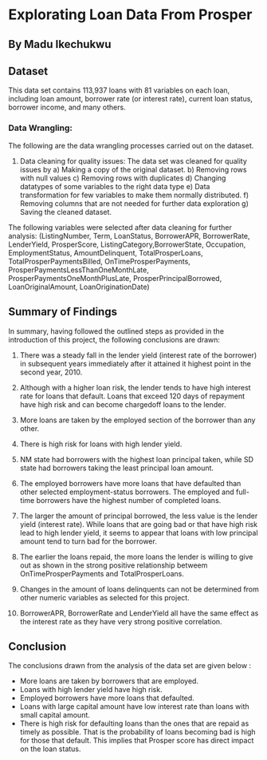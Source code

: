 # Explorating Loan Data From Prosper
## By Madu Ikechukwu


## Dataset

This data set contains 113,937 loans with 81 variables on each loan, including loan amount, borrower rate (or interest rate), current loan status, borrower income, and many others. 

### Data Wrangling:
The following are the data wrangling processes carried out on the dataset.

1. Data cleaning for quality issues:
The data set was cleaned for quality issues by
a) Making a copy of the original dataset.
b) Removing rows with null values
c) Removing rows with duplicates
d) Changing datatypes of some variables to the right data type
e) Data transformation for few variables to make them normally distributed.
f) Removing columns that are not needed for further data exploration
g) Saving the cleaned dataset.

The following variables were selected after data cleaning for further analysis:
(ListingNumber, Term, LoanStatus, BorrowerAPR, BorrowerRate, LenderYield, ProsperScore, ListingCategory,BorrowerState, Occupation, EmploymentStatus, AmountDelinquent, TotalProsperLoans, TotalProsperPaymentsBilled, OnTimeProsperPayments, ProsperPaymentsLessThanOneMonthLate, ProsperPaymentsOneMonthPlusLate, ProsperPrincipalBorrowed, LoanOriginalAmount, LoanOriginationDate)

## Summary of Findings

In summary, having followed the outlined steps as provided in the introduction of this project, the following conclusions are drawn:

1. There was a steady fall in the lender yield (interest rate of the borrower) in subsequent years immediately after it attained it highest point in the second year, 2010.

2. Although with a higher loan risk, the lender tends to have high interest rate for loans that default. Loans that exceed 120 days of repayment have high risk and can become chargedoff loans to the lender.

3. More loans are taken by the employed section of the borrower than any other. 

4. There is high risk for loans with high lender yield.

5. NM state had borrowers with the highest loan principal taken, while SD state had borrowers taking the least principal loan amount.

6. The employed borrowers have more loans that have defaulted than other selected employment-status borrowers. The employed and full-time borrowers have the highest number of completed loans.

7. The larger the amount of principal borrowed, the less value is the lender yield (interest rate). While loans that are going bad or that have high risk lead to high lender yield, it seems to appear that loans with low principal amount tend to turn bad for the borrower.

8. The earlier the loans repaid, the more loans the lender is willing to give out as shown in the strong positive relationship betweem OnTimeProsperPayments and TotalProsperLoans.

9. Changes in the amount of loans delinquents can not be determined from other numeric variables as selected for this project.

10. BorrowerAPR, BorrowerRate and LenderYield all have the same effect as the interest rate as they have very strong positive correlation.

## Conclusion

The conclusions drawn from the analysis of the data set are given below :
* More loans are taken by borrowers that are employed.
* Loans with high lender yield have high risk.
* Employed borrowers have more loans that defaulted.
* Loans with large capital amount have low interest rate than loans with small capital amount.
* There is high risk for defaulting loans than the ones that are repaid as timely as possible. That is the probability of loans becoming bad is high for those that default. This implies that Prosper score has direct impact on the loan status.
